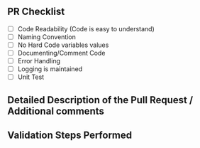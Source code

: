 ## PR Checklist
- [ ] Code Readability (Code is easy to understand)
- [ ] Naming Convention
- [ ] No Hard Code variables values
- [ ] Documenting/Comment Code
- [ ] Error Handling
- [ ] Logging is maintained
- [ ] Unit Test

## Detailed Description of the Pull Request / Additional comments

<!-- Describe how you validated the behavior. Add automated tests wherever possible, but list manual validation steps taken as well -->
## Validation Steps Performed
